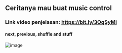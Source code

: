 ## Ceritanya mau buat music control  
### Link video penjelasan: https://bit.ly/3OqSyMi
#### next, previous, shuffle and stuff

![image](https://user-images.githubusercontent.com/98159404/203324832-c0e72e5f-6b3e-4cf5-82a9-56c8f6a89f16.png)
